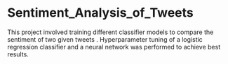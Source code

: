 # Sentiment_Analysis_of_Tweets
This project involved training different classifier models to compare the sentiment of two given tweets . Hyperparameter tuning of a logistic regression classifier and a neural network was performed to achieve best results.
